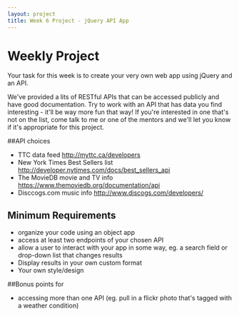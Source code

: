```yaml
---
layout: project
title: Week 6 Project - jQuery API App
---
```


# Weekly Project

Your task for this week is to create your very own web app using jQuery and an API. 

We've provided a lits of RESTful APIs that can be accessed publicly and have good documentation. Try to work with an API that has data you find interesting - it'll be way more fun that way! If you're interested in one that's not on the list, come talk to me or one of the mentors and we'll let you know if it's appropriate for this project.

##API choices
* TTC data feed <http://myttc.ca/developers>
* New York Times Best Sellers list <http://developer.nytimes.com/docs/best_sellers_api>
* The MovieDB movie and TV info <https://www.themoviedb.org/documentation/api>
* Disccogs.com music info <http://www.discogs.com/developers/>


## Minimum Requirements

* organize your code using an object app
* access at least two endpoints of your chosen API
* allow a user to interact with your app in some way, eg. a search field or drop-down list that changes results
* Display results in your own custom format
* Your own style/design


##Bonus points for
* accessing more than one API (eg. pull in a flickr photo that's tagged with a weather condition)



